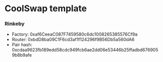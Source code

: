 # CoolSwap template

### Rinkeby

- Factory: 0xaf6CeeaC087F7459580c6dc1008265385576Cf9a
- Router: 0xbdD8ba09C1F6cd3af1f124296f9B56Db5a560dA6
- Pair hash: 0xcdaa9623fb189edd58cdc949fcb6ae2dd06e53446b25ffadbd6769059b8b9afe
